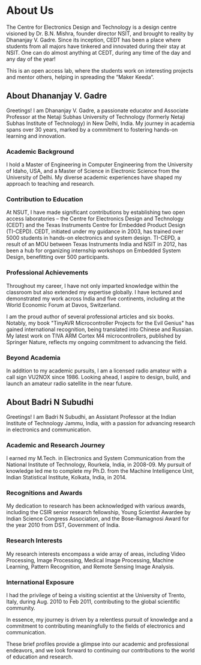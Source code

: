 # About Us

The Centre for Electronics Design and Technology is a design centre visioned by Dr. B.N. Mishra, founder director NSIT, and brought to reality by Dhananjay V. Gadre. Since its inception, CEDT has been a place where students from all majors have tinkered and innovated during their stay at NSIT. One can do almost anything at CEDT, during any time of the day and any day of the year!

This is an open access lab, where the students work on interesting projects and mentor others, helping in spreading the “Maker Keeda“.

## About Dhananjay V. Gadre

Greetings! I am Dhananjay V. Gadre, a passionate educator and Associate Professor at the Netaji Subhas University of Technology (formerly Netaji Subhas Institute of Technology) in New Delhi, India. My journey in academia spans over 30 years, marked by a commitment to fostering hands-on learning and innovation.

### Academic Background

I hold a Master of Engineering in Computer Engineering from the University of Idaho, USA, and a Master of Science in Electronic Science from the University of Delhi. My diverse academic experiences have shaped my approach to teaching and research.

### Contribution to Education

At NSUT, I have made significant contributions by establishing two open access laboratories – the Centre for Electronics Design and Technology (CEDT) and the Texas Instruments Centre for Embedded Product Design (TI-CEPD). CEDT, initiated under my guidance in 2003, has trained over 5000 students in hands-on electronics and system design. TI-CEPD, a result of an MOU between Texas Instruments India and NSIT in 2012, has been a hub for organizing internship workshops on Embedded System Design, benefitting over 500 participants.

### Professional Achievements

Throughout my career, I have not only imparted knowledge within the classroom but also extended my expertise globally. I have lectured and demonstrated my work across India and five continents, including at the World Economic Forum at Davos, Switzerland.

I am the proud author of several professional articles and six books. Notably, my book "TinyAVR Microcontroller Projects for the Evil Genius" has gained international recognition, being translated into Chinese and Russian. My latest work on TIVA ARM Cortex M4 microcontrollers, published by Springer Nature, reflects my ongoing commitment to advancing the field.

### Beyond Academia

In addition to my academic pursuits, I am a licensed radio amateur with a call sign VU2NOX since 1986. Looking ahead, I aspire to design, build, and launch an amateur radio satellite in the near future.

## About Badri N Subudhi

Greetings! I am Badri N Subudhi, an Assistant Professor at the Indian Institute of Technology Jammu, India, with a passion for advancing research in electronics and communication.

### Academic and Research Journey

I earned my M.Tech. in Electronics and System Communication from the National Institute of Technology, Rourkela, India, in 2008-09. My pursuit of knowledge led me to complete my Ph.D. from the Machine Intelligence Unit, Indian Statistical Institute, Kolkata, India, in 2014.

### Recognitions and Awards

My dedication to research has been acknowledged with various awards, including the CSIR senior research fellowship, Young Scientist Awardee by Indian Science Congress Association, and the Bose-Ramagnosi Award for the year 2010 from DST, Government of India.

### Research Interests

My research interests encompass a wide array of areas, including Video Processing, Image Processing, Medical Image Processing, Machine Learning, Pattern Recognition, and Remote Sensing Image Analysis.

### International Exposure

I had the privilege of being a visiting scientist at the University of Trento, Italy, during Aug. 2010 to Feb 2011, contributing to the global scientific community.

In essence, my journey is driven by a relentless pursuit of knowledge and a commitment to contributing meaningfully to the fields of electronics and communication.

These brief profiles provide a glimpse into our academic and professional endeavors, and we look forward to continuing our contributions to the world of education and research.
